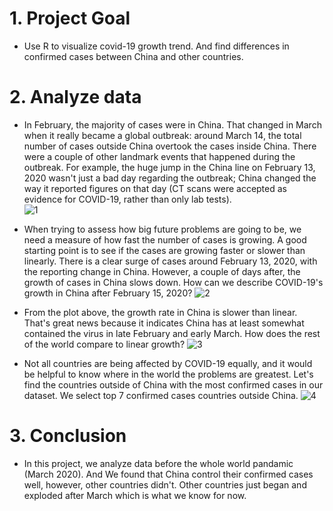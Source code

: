 # 1. Project Goal
- Use R to visualize covid-19 growth trend. And find differences in confirmed cases between China and other countries.

# 2. Analyze data
- In February, the majority of cases were in China. That changed in March when it really became a global outbreak: around March 14, the total number of cases outside China overtook the cases inside China. There were a couple of other landmark events that happened during the outbreak. For example, the huge jump in the China line on February 13, 2020 wasn't just a bad day regarding the outbreak; China changed the way it reported figures on that day (CT scans were accepted as evidence for COVID-19, rather than only lab tests).  
![1](https://user-images.githubusercontent.com/67025904/134405071-b21f7428-6118-4875-90c6-d6c518882be0.jpg)

- When trying to assess how big future problems are going to be, we need a measure of how fast the number of cases is growing. A good starting point is to see if the cases are growing faster or slower than linearly. There is a clear surge of cases around February 13, 2020, with the reporting change in China. However, a couple of days after, the growth of cases in China slows down. How can we describe COVID-19's growth in China after February 15, 2020?
![2](https://user-images.githubusercontent.com/67025904/134405084-40b49a65-c69f-449f-aef3-03947353353f.jpg)

- From the plot above, the growth rate in China is slower than linear. That's great news because it indicates China has at least somewhat contained the virus in late February and early March. How does the rest of the world compare to linear growth?
![3](https://user-images.githubusercontent.com/67025904/134405103-3c2983d7-7efb-48df-b1fc-cda7bc8d5d49.jpg)

- Not all countries are being affected by COVID-19 equally, and it would be helpful to know where in the world the problems are greatest. Let's find the countries outside of China with the most confirmed cases in our dataset.  We select top 7 confirmed cases countries outside China.
![4](https://user-images.githubusercontent.com/67025904/134406798-a01d503f-a032-46d5-a20a-5931009e7455.jpg)

# 3. Conclusion
- In this project, we analyze data before the whole world pandamic (March 2020). And We found that China control their confirmed cases well, however, other countries didn't. Other countries just began and exploded after March which is what we know for now.


